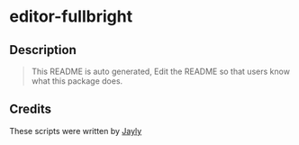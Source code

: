 # editor-fullbright

## Description
> This README is auto generated, Edit the README so that users know what this package does.

## Credits
These scripts were written by [Jayly](https://github.com/JaylyDev)
